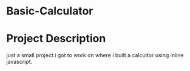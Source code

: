 # Basic-Calculator

# Project Description
just a small project i got to work on where i built a calcultor using inline javascript. 
